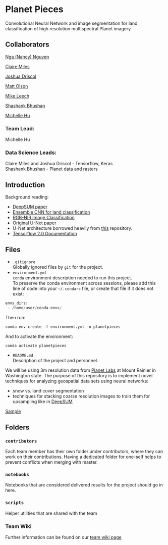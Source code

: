 # Planet Pieces
Convolutional Neural Network and image segmentation for land classification of high resolution multispectral Planet imagery   

## Collaborators  
[Nga (Nancy) Nguyen](https://github.com/NgaNguyen87)
  
[Claire Miles](https://github.com/clairemiles)  

[Joshua Driscol](https://github.com/Jakidxav)

[Matt Olson](https://github.com/mattols)

[Mike Leech](https://github.com/mikeleech)

[Shashank Bhushan](https://github.com/ShashankBice)

[Michelle Hu](https://github.com/jmichellehu)


### Team Lead:  
Michelle Hu

### Data Science Leads:  
Claire Miles and Joshua Driscol - Tensorflow, Keras  
Shashank Bhushan - Planet data and rasters  


## Introduction
Background reading:
- [DeepSUM paper](https://arxiv.org/pdf/1907.06490.pdf)
- [Ensemble CNN for land classification](https://ieeexplore.ieee.org/abstract/document/8334746)
- [RGB-NIR Image Classification](https://ieeexplore.ieee.org/document/8630948)
- [Original U-Net paper](https://arxiv.org/pdf/1505.04597.pdf)
- U-Net architecture borrowed heavily from [this](https://github.com/zizhaozhang/unet-tensorflow-keras/blob/master/model.py) repository.
- [Tensorflow 2.0 Documentation](https://www.tensorflow.org/beta/)

## Files

* `.gitignore`
<br> Globally ignored files by `git` for the project.  
* `environment.yml`
<br> `conda` environment description needed to run this project.  
To preserve the conda environment across sessions, please add this line of code into your `~/.condarc` file, or create that file if it does not exist:
```python
envs_dirs:
 - /home/user/conda-envs/
```

Then run:
```python
conda env create -f environment.yml -n planetpieces
```

And to activate the environment:
```python
conda activate planetpieces
```

* `README.md`
<br> Description of the project and personnel. 

We will be using 3m resolution data from [Planet Labs](https://www.planet.com/) at Mount Rainier in Washington state. The purpose of this repository is to implement novel techniques for analyzing geospatial data sets using neural networks:
- snow vs. land cover segmentation
- techniques for stacking coarse resolution images to train them for upsampling like in [DeepSUM](https://github.com/diegovalsesia/deepsum) 

[Sample](https://geohackweek.github.io/wiki/github_project_management.html#project-guidelines)


## Folders

### `contributors`
Each team member has their own folder under contributors, where they can work on their contributions. Having a dedicated folder for one-self helps to prevent conflicts when merging with master.  

### `notebooks`
Notebooks that are considered delivered results for the project should go in here.  

### `scripts`
Helper utilities that are shared with the team  


### Team Wiki
Further information can be found on our [team wiki page](https://github.com/geohackweek/ghw2019_planetpieces/wiki)

